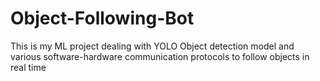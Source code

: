 # Object-Following-Bot
This is my ML project dealing with YOLO Object detection model and various software-hardware communication protocols to follow objects in real time
